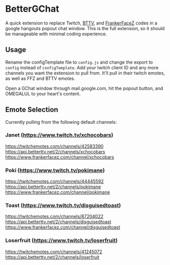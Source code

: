 # BetterGChat

A quick extension to replace Twitch, [BTTV](https://nightdev.com/betterttv/), and [FrankerFaceZ](https://www.frankerfacez.com/) codes in a google hangouts popout chat window. This is the full extension, so it should be manageable with minimal coding experience.

## Usage

Rename the configTemplate file to `config.js` and change the export to `config` instead of `configTemplate`. Add your twitch client ID and any more channels you want the extension to pull from. It'll pull in their twitch emotes, as well as FFZ and BTTV emotes.

Open a GChat window through mail.google.com, hit the popout button, and OMEGALUL to your heart's content.

## Emote Selection
Currently pulling from the following default channels:

### Janet (https://www.twitch.tv/xchocobars)
https://twitchemotes.com/channels/42583390
https://api.betterttv.net/2/channels/xchocobars  
https://www.frankerfacez.com/channel/xchocobars

### Poki (https://www.twitch.tv/pokimane)
https://twitchemotes.com/channels/44445592
https://api.betterttv.net/2/channels/pokimane  
https://www.frankerfacez.com/channel/pokimane

### Toast (https://www.twitch.tv/disguisedtoast)
https://twitchemotes.com/channels/87204022
https://api.betterttv.net/2/channels/disguisedtoast  
https://www.frankerfacez.com/channel/disguisedtoast

### Loserfruit (https://www.twitch.tv/loserfruit)
https://twitchemotes.com/channels/41245072
https://api.betterttv.net/2/channels/loserfruit


